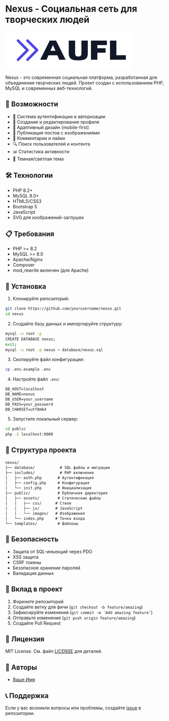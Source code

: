 # Nexus - Социальная сеть для творческих людей

![Nexus Logo](public/assets/images/logo.svg)

Nexus - это современная социальная платформа, разработанная для объединения творческих людей. Проект создан с использованием PHP, MySQL и современных веб-технологий.

## 🚀 Возможности

- 👤 Система аутентификации и авторизации
- 📝 Создание и редактирование профиля
- 📱 Адаптивный дизайн (mobile-first)
- 📸 Публикация постов с изображениями
- 💬 Комментарии и лайки
- 🔍 Поиск пользователей и контента
- 📊 Статистика активности
- 🌙 Темная/светлая тема

## 🛠 Технологии

- PHP 8.2+
- MySQL 8.0+
- HTML5/CSS3
- Bootstrap 5
- JavaScript
- SVG для изображений-заглушек

## 📋 Требования

- PHP >= 8.2
- MySQL >= 8.0
- Apache/Nginx
- Composer
- mod_rewrite включен (для Apache)

## 🔧 Установка

1. Клонируйте репозиторий:
```bash
git clone https://github.com/yourusername/nexus.git
cd nexus
```

2. Создайте базу данных и импортируйте структуру:
```bash
mysql -u root -p
CREATE DATABASE nexus;
exit;
mysql -u root -p nexus < database/nexus.sql
```

3. Скопируйте файл конфигурации:
```bash
cp .env.example .env
```

4. Настройте файл `.env`:
```env
DB_HOST=localhost
DB_NAME=nexus
DB_USER=your_username
DB_PASS=your_password
DB_CHARSET=utf8mb4
```

5. Запустите локальный сервер:
```bash
cd public
php -S localhost:8000
```

## 📁 Структура проекта

```
nexus/
├── database/           # SQL файлы и миграции
├── includes/           # PHP включения
│   ├── auth.php       # Аутентификация
│   ├── config.php     # Конфигурация
│   └── init.php       # Инициализация
├── public/            # Публичная директория
│   ├── assets/        # Статические файлы
│   │   ├── css/      # Стили
│   │   ├── js/       # JavaScript
│   │   └── images/   # Изображения
│   └── index.php     # Точка входа
└── templates/         # Шаблоны
```

## 🔐 Безопасность

- Защита от SQL-инъекций через PDO
- XSS защита
- CSRF токены
- Безопасное хранение паролей
- Валидация данных

## 🤝 Вклад в проект

1. Форкните репозиторий
2. Создайте ветку для фичи (`git checkout -b feature/amazing`)
3. Зафиксируйте изменения (`git commit -m 'Add amazing feature'`)
4. Отправьте изменения (`git push origin feature/amazing`)
5. Создайте Pull Request

## 📝 Лицензия

MIT License. См. файл [LICENSE](LICENSE) для деталей.

## 👥 Авторы

- [Ваше Имя](https://github.com/yourusername)

## 📞 Поддержка

Если у вас возникли вопросы или проблемы, создайте [issue](https://github.com/yourusername/nexus/issues) в репозитории.
